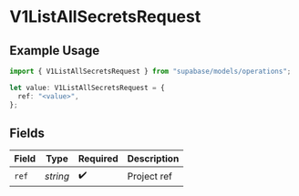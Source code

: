 # V1ListAllSecretsRequest

## Example Usage

```typescript
import { V1ListAllSecretsRequest } from "supabase/models/operations";

let value: V1ListAllSecretsRequest = {
  ref: "<value>",
};
```

## Fields

| Field              | Type               | Required           | Description        |
| ------------------ | ------------------ | ------------------ | ------------------ |
| `ref`              | *string*           | :heavy_check_mark: | Project ref        |